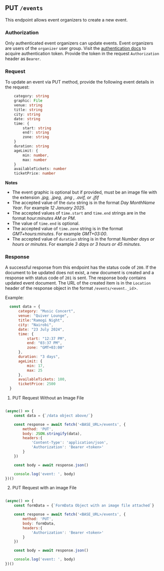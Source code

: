 ## PUT `/events`

This endpoint allows event organizers to create a new event.

### Authorization
Only authenticated event organizers can update events. Event organizers are users of the `organizer` user group. Visit the [authentication docs](../authentication/authentication.md) to acquire authentication token. Provide the token in the request `Authorization` header as `Bearer`.

### Request
To update an event via PUT method, provide the following event details in the request:

```typescript
    category: string
    graphic: File
    venue: string
    title: string
    city: string
    date: string
    time: {
        start: string
        end?: string
        zone: string
    }
    duration: string
    ageLimit: {
        min: number,
        max: number
    }
    availableTickets: number
    ticketPrice: number
```


**Notes**
- The event graphic is optional but if provided, must be an image file with the extension *.jpg, .jpeg, .png , .avif, or .jfif*
- The accepted value of the `date` string is in the format *Day MonthName Year*. For example *12 January 2025*.
- The accepted values of `time.start` and `time.end` strings are in the format *hour:minutes AM or PM*.
- The value of `time.end` is optional.
- The accepted value of `time.zone` string is in the format *GMT+hours:minutes*. For example *GMT+03:00*.
- The accepted value of `duration` string is in the format *Number days or hours or minutes*. For example *3 days or 3 hours or 45 minutes*.

### Response

A successful response from this endpoint has the status code of `200`. If the document to be updated does not exist, a new document is created and a response with status code of `201` is sent. The response body contains updated event document. The URL of the created item is in the `Location` header of the response object in the format `/events/<event._id`>.


Example:

  ```javascript
    const data = {
        category: "Music Concert",
        venue: "Quiver Lounge",
        title:"Ramogi Night",
        city: "Nairobi",
        date: "23 July 2024",
        time: {
            start: "12:37 PM",
            end: "03:37 PM",
            zone: "GMT+03:00"
        },
        duration: "3 days",
        ageLimit: {
            min: 17,
            max: 25
        },
        availableTickets: 100,
        ticketPrice: 2500
    }
```

1. PUT Request Without an Image File

```javascript

(async() => {
    const data = {`/data object above/`}

    const response = await fetch('<BASE_URL>/events', {
        method: 'PUT',
        body: JSON.stringify(data),
        headers:{
            'Content-Type': 'application/json',
            'Authorization': 'Bearer <token>'
        }
    })

    const body = await response.json()

    console.log('event: ', body)
})()
```

2. PUT Request with an image File

```javascript

(async() => {
    const formData = {`FormData Object with an image file attached`}

    const response = await fetch('<BASE_URL>/events', {
        method: 'PUT',
        body: formData,
        headers:{
            'Authorization': 'Bearer <token>'
        }
    })

    const body = await response.json()

    console.log('event: ', body)
})()
```